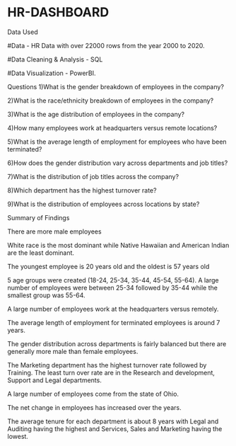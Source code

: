 


# HR-DASHBOARD
Data Used

#Data - HR Data with over 22000 rows from the year 2000 to 2020.

#Data Cleaning & Analysis - SQL

#Data Visualization - PowerBI.

Questions
1)What is the gender breakdown of employees in the company?

2)What is the race/ethnicity breakdown of employees in the company?

3)What is the age distribution of employees in the company?

4)How many employees work at headquarters versus remote locations?

5)What is the average length of employment for employees who have been terminated?

6)How does the gender distribution vary across departments and job titles?

7)What is the distribution of job titles across the company?

8)Which department has the highest turnover rate?

9)What is the distribution of employees across locations by state?


Summary of Findings

There are more male employees

White race is the most dominant while Native Hawaiian and American Indian are the least dominant.

The youngest employee is 20 years old and the oldest is 57 years old

5 age groups were created (18-24, 25-34, 35-44, 45-54, 55-64). A large number of employees were between 25-34 followed by 35-44 while the smallest group was 55-64.

A large number of employees work at the headquarters versus remotely.

The average length of employment for terminated employees is around 7 years.

The gender distribution across departments is fairly balanced but there are generally more male than female employees.

The Marketing department has the highest turnover rate followed by Training. The least turn over rate are in the Research and development, Support and Legal departments.

A large number of employees come from the state of Ohio.

The net change in employees has increased over the years.

The average tenure for each department is about 8 years with Legal and Auditing having the highest and Services, Sales and Marketing having the lowest.
